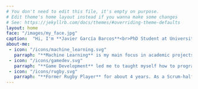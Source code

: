 ```yaml
---
# You don't need to edit this file, it's empty on purpose.
# Edit theme's home layout instead if you wanna make some changes
# See: https://jekyllrb.com/docs/themes/#overriding-theme-defaults
layout: home
face: "/images/my_face.jpg"
caption:  "Hi, I'm **Javier García Barcos**<br>PhD Student at University of Zaragoza (Spain)."
about-me:
 - icon: "/icons/machine_learning.svg"
   parraph: "**Machine Learning** is my main focus in academic projects. As a curious person, it amazed me all the possibilities that Machine Learning brings. I have experience in Bayesian Optimization, Neural Networks and Graphical Models."
 - icon: "/icons/gamedev.svg"
   parraph: "**Game Development** led me to taught myself how to program when I was a teen. That enthusiast has been carried over the years, investing free time into sharpening my game developer skills. My focus is in Gameplay, Artificial Intelligence and Game Engine."
 - icon: "/icons/rugby.svg"
   parraph: "**Former Rugby Player** for about 4 years. As a Scrum-half player, I was in charge of directing the forwards (8 players) and making tactical decisions on the field. This experience taught me some invaluable skills such as analytical thinking, team communication and flexibility."
---
```

